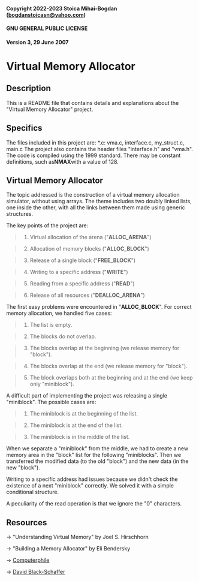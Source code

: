 #### Copyright 2022-2023 Stoica Mihai-Bogdan (bogdanstoicasn@yahoo.com)
#### GNU GENERAL PUBLIC LICENSE 
#### Version 3, 29 June 2007

# **Virtual Memory Allocator**

## Description

This is a README file that contains details and explanations
about the "Virtual Memory Allocator" project.

## Specifics

The files included in this project are: *.c: vma.c, interface.c, my_struct.c,
main.c
The project also contains the header files "interface.h" and "vma.h".
The code is compiled using the 1999 standard.
There may be constant definitions, such as**NMAX**with a value of 128.

## Virtual Memory Allocator

The topic addressed is the construction of a virtual memory allocation
simulator, without using arrays.
The theme includes two doubly linked lists, one inside the other,
with all the links between them made using generic structures.

The key points of the project are:

> 1. Virtual allocation of the arena ("**ALLOC_ARENA**")

> 2. Allocation of memory blocks ("**ALLOC_BLOCK**")

> 3. Release of a single block ("**FREE_BLOCK**")

> 4. Writing to a specific address ("**WRITE**")

> 5. Reading from a specific address ("**READ**")

> 6. Release of all resources ("**DEALLOC_ARENA**")

The first easy problems were encountered in "**ALLOC_BLOCK**".
For correct memory allocation, we handled five cases:

> 1. The list is empty.

> 2. The blocks do not overlap.

> 3. The blocks overlap at the beginning (we release memory for "block").

> 4. The blocks overlap at the end (we release memory for "block").

> 5. The block overlaps 
both at the beginning and at the end (we keep only "miniblock").

A difficult part of implementing the project was releasing a single "miniblock".
The possible cases are:

> 1. The miniblock is at the beginning of the list.

> 2. The miniblock is at the end of the list.

> 3. The miniblock is in the middle of the list.

When we separate a "miniblock" from the middle, we had to create
a new memory area in the "block" list for the following "miniblocks".
Then we transferred the modified data (to the old "block")
and the new data (in the new "block").

Writing to a specific address had issues because 
we didn't check the existence of a next "miniblock" correctly. 
We solved it with a simple conditional structure.

A peculiarity of the read operation is that we ignore the "0" characters.

## Resources

-> "Understanding Virtual Memory" by Joel S. Hirschhorn 

-> "Building a Memory Allocator" by Eli Bendersky

-> [Computerphile](https://youtube.com/@Computerphile)

-> [David Black-Schaffer](https://www.youtube.com/playlist?list=PLiwt1iVUib9s2Uo5BeYmwkDFUh70fJPxX)
